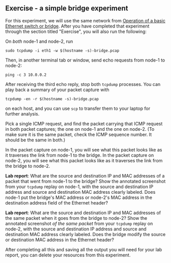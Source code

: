 ## Exercise - a simple bridge experiment

For this experiment, we will use the same network from [Operation of a basic Ethernet switch or bridge](https://witestlab.poly.edu/blog/basic-ethernet-switch-operation/). After you have completed that experiment through the section titled "Exercise", you will also run the following:


On *both* node-1 and node-2, run

```
sudo tcpdump -i eth1 -w $(hostname -s)-bridge.pcap
```

Then, in another terminal tab or window, send echo requests from node-1 to node-2:

```
ping -c 3 10.0.0.2
```

After receiving the third echo reply, stop both `tcpdump` processes. You can play back a summary of your packet capture with

```
tcpdump -en -r $(hostname -s)-bridge.pcap
```

on each host, and you can use `scp` to transfer them to your laptop for further analysis. 


Pick a single ICMP request, and find the packet carrying that ICMP request in both packet captures; the one on node-1 and the one on node-2. (To make sure it is the same packet, check the ICMP sequence number. It should be the same in both.)

In the packet capture on node-1, you will see what this packet looks like as it traverses the link from node-1 to the bridge. In the packet capture on node-2, you will see what this packet looks like as it traverses the link from the bridge to node-2.

**Lab report**: What are the source and destination IP and MAC addresses of a packet that went from node-1 to the bridge? Show the annotated screenshot from your `tcpdump` replay on node-1, with the source and destination IP address and source and destination MAC address clearly labeled. Does node-1 put the bridge's MAC address or node-2's MAC address in the destination address field of the Ethernet header?

**Lab report**: What are the source and destination IP and MAC addresses of the same packet when it goes from the bridge to node-2? Show the annotated screenshot *of the same packet* from your `tcpdump` replay on node-2, with the source and destination IP address and source and destination MAC address clearly labeled. Does the bridge modify the source or destination MAC address in the Ethernet header?

After completing all this and saving all the output you will need for your lab report, you can delete your resources from this experiment. 
